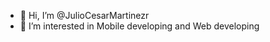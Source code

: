 - 👋 Hi, I’m @JulioCesarMartinezr
- 👀 I’m interested in Mobile developing and Web developing
<!---
JulioCesarMartinezr/JulioCesarMartinezr is a ✨ special ✨ repository because its `README.md` (this file) appears on your GitHub profile.
You can click the Preview link to take a look at your changes.
--->
